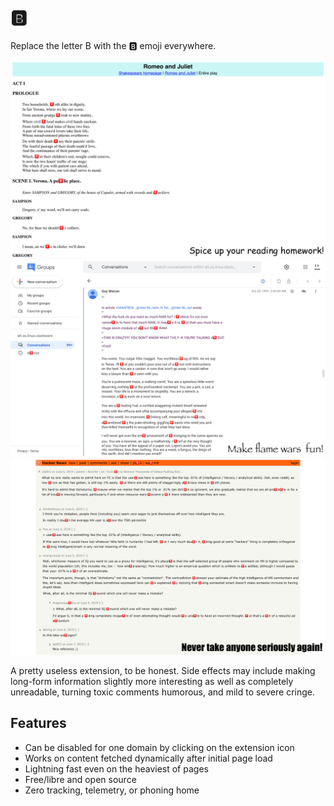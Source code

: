 # 🅱️

Replace the letter B with the 🅱️ emoji everywhere.

![Text of the beginning of Romeo and Juliet](./assets/shakespeare.png)
![Flame war on Usenet group alt.os.linux.slackware](./assets/flamewar.png)
![Hacker News commenter asserting own intelligence](./assets/hackernews.png)

A pretty useless extension, to be honest. Side effects may include making long-form information slightly more interesting as well as completely unreadable, turning toxic comments humorous, and mild to severe cringe.

## Features
- Can be disabled for one domain by clicking on the extension icon
- Works on content fetched dynamically after initial page load
- Lightning fast even on the heaviest of pages
- Free/libre and open source
- Zero tracking, telemetry, or phoning home